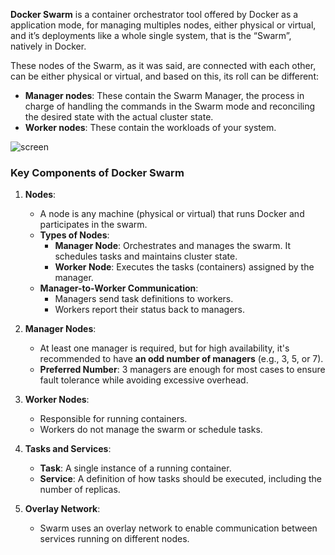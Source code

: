 
**Docker Swarm** is a container orchestrator tool offered by Docker as a application mode, for managing multiples nodes, either physical or virtual, and it’s deployments like a whole single system, that is the “Swarm”, natively in Docker.

These nodes of the Swarm, as it was said, are connected with each other, can be either physical or virtual, and based on this, its roll can be different:

- **Manager nodes**: These contain the Swarm Manager, the process in charge of handling the commands in the Swarm mode and reconciling the desired state with the actual cluster state.
- **Worker nodes**: These contain the workloads of your system.


![screen](Docker/images/10.1.png)

### **Key Components of Docker Swarm**

1. **Nodes**:
    
    - A node is any machine (physical or virtual) that runs Docker and participates in the swarm.
    - **Types of Nodes**:
        - **Manager Node**: Orchestrates and manages the swarm. It schedules tasks and maintains cluster state.
        - **Worker Node**: Executes the tasks (containers) assigned by the manager.
    - **Manager-to-Worker Communication**:
        - Managers send task definitions to workers.
        - Workers report their status back to managers.
2. **Manager Nodes**:
    
    - At least one manager is required, but for high availability, it's recommended to have **an odd number of managers** (e.g., 3, 5, or 7).
    - **Preferred Number**: 3 managers are enough for most cases to ensure fault tolerance while avoiding excessive overhead.
3. **Worker Nodes**:
    
    - Responsible for running containers.
    - Workers do not manage the swarm or schedule tasks.
4. **Tasks and Services**:
    
    - **Task**: A single instance of a running container.
    - **Service**: A definition of how tasks should be executed, including the number of replicas.
5. **Overlay Network**:
    
    - Swarm uses an overlay network to enable communication between services running on different nodes. 


